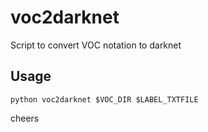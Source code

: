 # voc2darknet
Script to convert VOC notation to darknet

## Usage
`python voc2darknet $VOC_DIR $LABEL_TXTFILE`

cheers
